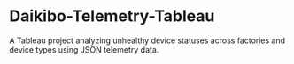 # Daikibo-Telemetry-Tableau
A Tableau project analyzing unhealthy device statuses across factories and device types using JSON telemetry data.
